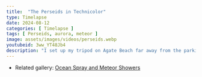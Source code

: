 ```yaml
---
title:  "The Perseids in Technicolor"
type: Timelapse
date: 2024-08-12
categories: [ Timelapse ]
tags: [ Perseids, aurora, meteor ]
image: assets/images/videos/perseids.webp
youtubeid: 3ww_YT48Jb4
description: "I set up my tripod on Agate Beach far away from the parking lot with a few goals in mind. I wanted to capture the moon as it set, the Milky Way after the moon set, and the Perseid meteor shower. Only, something was wrong with the sky. It was green! Then I realized it was another display of Northern Lights. It was quite the evening of aurora and Perseid meteors. I can't wait to share the Milky Way shot when it's ready."
---
```


- Related gallery: [Ocean Spray and Meteor Showers](https://ocean-spray-and-mete.dswgalleries.com/)